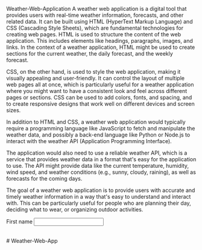 Weather-Web-Application
A weather web application is a digital tool that provides users with real-time weather information, forecasts, and other related data. It can be built using HTML (HyperText Markup Language) and CSS (Cascading Style Sheets), which are fundamental technologies for creating web pages. HTML is used to structure the content of the web application. This includes elements like headings, paragraphs, images, and links. In the context of a weather application, HTML might be used to create sections for the current weather, the daily forecast, and the weekly forecast.

CSS, on the other hand, is used to style the web application, making it visually appealing and user-friendly. It can control the layout of multiple web pages all at once, which is particularly useful for a weather application where you might want to have a consistent look and feel across different pages or sections. CSS can be used to add colors, fonts, and spacing, and to create responsive designs that work well on different devices and screen sizes.

In addition to HTML and CSS, a weather web application would typically require a programming language like JavaScript to fetch and manipulate the weather data, and possibly a back-end language like Python or Node.js to interact with the weather API (Application Programming Interface).

The application would also need to use a reliable weather API, which is a service that provides weather data in a format that's easy for the application to use. The API might provide data like the current temperature, humidity, wind speed, and weather conditions (e.g., sunny, cloudy, raining), as well as forecasts for the coming days.

The goal of a weather web application is to provide users with accurate and timely weather information in a way that's easy to understand and interact with. This can be particularly useful for people who are planning their day, deciding what to wear, or organizing outdoor activities.

<lable for = "fname">First name</lable>
<input type ="text" id="fname" place holder = "john">

<br>
#   W e a t h e r - W e b - A p p  
 